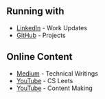 ## Running with
* [LinkedIn](https://www.linkedin.com/in/tejakummarikuntla) - Work Updates
* [GitHub](https://www.github.com/tejakummarikuntla) - Projects 

## Online Content
* [Medium](https://www.medium.com/@teja.kummarkuntla) - Technical Writings
* [YouTube](https://www.youtube.com/watch?v=hhXW7aLtbSI&t=1s) - CS Leets
* [YouTube](https://www.youtube.com/watch?v=RIoXQ6NRurg) - Content Making
